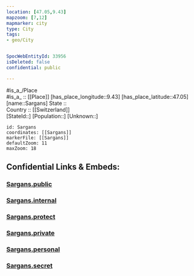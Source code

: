 ```yaml
---
location: [47.05,9.43] 
mapzoom: [7,12] 
mapmarker: city 
type: City
tags:
- geo/City


SpocWebEntityId: 33956
isDeleted: false
confidential: public

---
```

#is_a_/Place  
#is_a_ :: [[Place]] 
[has_place_longitude::9.43] 
[has_place_latitude::47.05] 
[name::Sargans] 
State ::  
Country :: [[Switzerland]]  
[StateId::] 
[Population::] 
[Unknown::] 


```leaflet
id: Sargans
coordinates: [[Sargans]] 
markerFile: [[Sargans]] 
defaultZoom: 11 
maxZoom: 18
```


## Confidential Links & Embeds: 

### [Sargans.public](/_public/\Earth\Continent\Europe\Europe~Central\Switzerland\Switzerland~Cantons\St.Gallen,Canton\CitySargans.public.md) 

### [Sargans.internal](/_internal/\Earth\Continent\Europe\Europe~Central\Switzerland\Switzerland~Cantons\St.Gallen,Canton\CitySargans.internal.md) 

### [Sargans.protect](/_protect/\Earth\Continent\Europe\Europe~Central\Switzerland\Switzerland~Cantons\St.Gallen,Canton\CitySargans.protect.md) 

### [Sargans.private](/_private/\Earth\Continent\Europe\Europe~Central\Switzerland\Switzerland~Cantons\St.Gallen,Canton\CitySargans.private.md) 

### [Sargans.personal](/_personal/\Earth\Continent\Europe\Europe~Central\Switzerland\Switzerland~Cantons\St.Gallen,Canton\CitySargans.personal.md) 

### [Sargans.secret](/_secret/\Earth\Continent\Europe\Europe~Central\Switzerland\Switzerland~Cantons\St.Gallen,Canton\CitySargans.secret.md)

